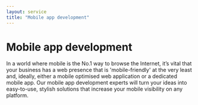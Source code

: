 ```yaml
---
layout: service
title: "Mobile app development"
---
```


# Mobile app development
In a world where mobile is the No.1 way to browse the Internet, it’s vital that your business has a web presence that is 'mobile-friendly' at the very least and, ideally, either a mobile optimised web application or a dedicated mobile app. Our mobile app development experts will turn your ideas into easy-to-use, stylish solutions that increase your mobile visibility on any platform.